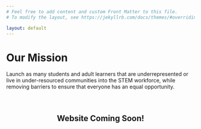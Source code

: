 ```yaml
---
# Feel free to add content and custom Front Matter to this file.
# To modify the layout, see https://jekyllrb.com/docs/themes/#overriding-theme-defaults

layout: default
---
```


# Our Mission

Launch as many students and adult learners that are underrepresented or live in under-resourced communities into the STEM workforce, while removing barriers to ensure that everyone has an equal opportunity.
<br>
<br>
<br>

## <center>Website Coming Soon!</center>